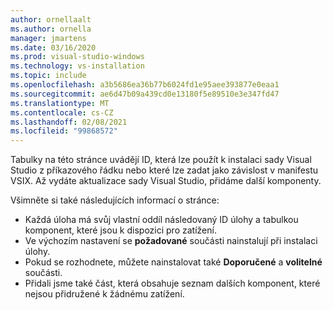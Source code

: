 ```yaml
---
author: ornellaalt
ms.author: ornella
manager: jmartens
ms.date: 03/16/2020
ms.prod: visual-studio-windows
ms.technology: vs-installation
ms.topic: include
ms.openlocfilehash: a3b5686ea36b77b6024fd1e95aee393877e0eaa1
ms.sourcegitcommit: ae6d47b09a439cd0e13180f5e89510e3e347fd47
ms.translationtype: MT
ms.contentlocale: cs-CZ
ms.lasthandoff: 02/08/2021
ms.locfileid: "99868572"
---
```

Tabulky na této stránce uvádějí ID, která lze použít k instalaci sady Visual Studio z příkazového řádku nebo které lze zadat jako závislost v manifestu VSIX. Až vydáte aktualizace sady Visual Studio, přidáme další komponenty.

Všimněte si také následujících informací o stránce:

* Každá úloha má svůj vlastní oddíl následovaný ID úlohy a tabulkou komponent, které jsou k dispozici pro zatížení.
* Ve výchozím nastavení se **požadované** součásti nainstalují při instalaci úlohy.
* Pokud se rozhodnete, můžete nainstalovat také **Doporučené** a **volitelné** součásti.
* Přidali jsme také část, která obsahuje seznam dalších komponent, které nejsou přidružené k žádnému zatížení.
